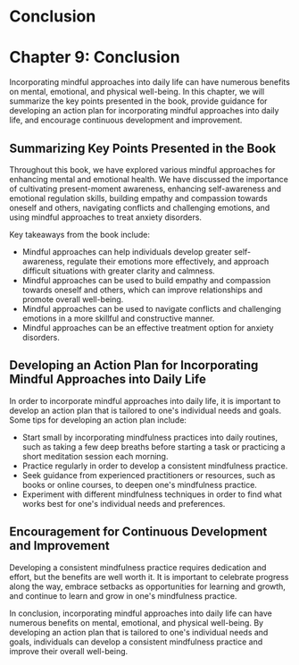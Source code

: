 # Conclusion

Chapter 9: Conclusion
=====================

Incorporating mindful approaches into daily life can have numerous benefits on mental, emotional, and physical well-being. In this chapter, we will summarize the key points presented in the book, provide guidance for developing an action plan for incorporating mindful approaches into daily life, and encourage continuous development and improvement.

Summarizing Key Points Presented in the Book
--------------------------------------------

Throughout this book, we have explored various mindful approaches for enhancing mental and emotional health. We have discussed the importance of cultivating present-moment awareness, enhancing self-awareness and emotional regulation skills, building empathy and compassion towards oneself and others, navigating conflicts and challenging emotions, and using mindful approaches to treat anxiety disorders.

Key takeaways from the book include:

* Mindful approaches can help individuals develop greater self-awareness, regulate their emotions more effectively, and approach difficult situations with greater clarity and calmness.
* Mindful approaches can be used to build empathy and compassion towards oneself and others, which can improve relationships and promote overall well-being.
* Mindful approaches can be used to navigate conflicts and challenging emotions in a more skillful and constructive manner.
* Mindful approaches can be an effective treatment option for anxiety disorders.

Developing an Action Plan for Incorporating Mindful Approaches into Daily Life
------------------------------------------------------------------------------

In order to incorporate mindful approaches into daily life, it is important to develop an action plan that is tailored to one's individual needs and goals. Some tips for developing an action plan include:

* Start small by incorporating mindfulness practices into daily routines, such as taking a few deep breaths before starting a task or practicing a short meditation session each morning.
* Practice regularly in order to develop a consistent mindfulness practice.
* Seek guidance from experienced practitioners or resources, such as books or online courses, to deepen one's mindfulness practice.
* Experiment with different mindfulness techniques in order to find what works best for one's individual needs and preferences.

Encouragement for Continuous Development and Improvement
--------------------------------------------------------

Developing a consistent mindfulness practice requires dedication and effort, but the benefits are well worth it. It is important to celebrate progress along the way, embrace setbacks as opportunities for learning and growth, and continue to learn and grow in one's mindfulness practice.

In conclusion, incorporating mindful approaches into daily life can have numerous benefits on mental, emotional, and physical well-being. By developing an action plan that is tailored to one's individual needs and goals, individuals can develop a consistent mindfulness practice and improve their overall well-being.